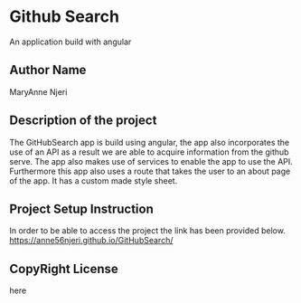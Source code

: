 # Github Search

An application build with angular

## Author Name

MaryAnne Njeri

## Description of the project

The GitHubSearch app is build using angular, the app also incorporates the use of an API as a result we are able to acquire information from the github serve. The app also makes use of services to enable the app to use the API. Furthermore this app also uses a route that takes the user to an about page of the app.
It has a custom made style sheet.

## Project Setup Instruction
In order to be able to access the project the link has been provided below.
 https://anne56njeri.github.io/GitHubSearch/

## CopyRight License
here
